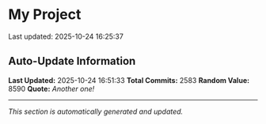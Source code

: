 # My Project


Last updated: 2025-10-24 16:25:37






























































































































































































































































































































































































































































































































































































































































































































































































































































































































































































































































































































































































































































































































































































































































































































































































































































































































































































































































































































































































































































































































































































































































































































































































































































































































































































































































































































































































































































































































































































































































































## Auto-Update Information

**Last Updated:** 2025-10-24 16:51:33
**Total Commits:** 2583
**Random Value:** 8590
**Quote:** _Another one!_

---
_This section is automatically generated and updated._